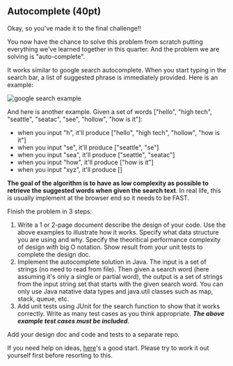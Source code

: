 ## Autocomplete (40pt)

Okay, so you've made it to the final challenge!!

You now have the chance to solve this problem from scratch putting everything we've learned together in this quarter. And the problem we are solving is "auto-complete".

It works similar to google search autocomplete. When you start typing in the search bar, a list of suggested phrase is immediately provided. Here is an example:

![google search example](https://github.com/pdgetrf/CSS143B/blob/master/homework/homework7/problem_3/example.png)

And here is another example. Given a set of words ["hello", "high tech", "seattle", "seatac", "see", "hollow", "how is it"]:

- when you input "h", it'll produce ["hello", "high tech", "hollow", "how is it"]
- when you input "se", it'll produce ["seattle", "se"]
- when you input "sea", it'll produce ["seattle", "seatac"]
- when you input "how", it'll produce ["how is it"]
- when you input "xyz", it'll produce []

**The goal of the algorithm is to have as low complexity as possible to retrieve the suggested words when given the search text**. In real life, this is usually implement at the browser end so it needs to be FAST.

Finish the problem in 3 steps:

1. Write a 1 or 2-page document describe the design of your code. Use the above examples to illustrate how it works. Specify what data structure you are using and why. Specify the theoritical performance complexity of design with big O notation. Show result from your unit tests to complete the design doc.
2. Implement the autocomplete solution in Java. The input is a set of strings (no need to read from file). Then given a search word (here assuming it's only a single or partial word), the output is a set of strings from the input string set that starts with the given search word. You can only use Java natative data types and java.util classes such as map, stack, queue, etc. 
3. Add unit tests using JUnit for the search function to show that it works correctly. Write as many test cases as you think appropriate. ***The above example test cases must be included***.

Add your design doc and code and tests to a separate repo.



If you need help on ideas, [here](https://medium.com/@daetam/trie-autocomplete-8dd23ddd3846)'s a good start. Please try to work it out yourself first before resorting to this. 
